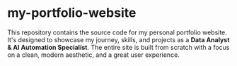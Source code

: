 # my-portfolio-website
This repository contains the source code for my personal portfolio website. It's designed to showcase my journey, skills, and projects as a **Data Analyst &amp; AI Automation Specialist**. The entire site is built from scratch with a focus on a clean, modern aesthetic, and a great user experience.
